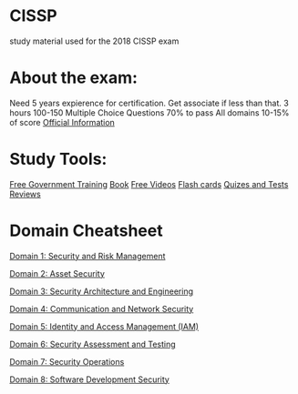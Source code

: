 # CISSP
study material used for the 2018 CISSP exam

# About the exam:
Need 5 years expierence for certification.  Get associate if less than that.
3 hours
100-150 Multiple Choice Questions
70% to pass
All domains 10-15% of score
[Official Information](https://www.isc2.org/Certifications/-/media/CC72396FD9F34D3AAF073BF2AADB185C.ashx)

# Study Tools:
[Free Government Training](URL_to_wiki)
[Book](URL_to_wiki)
[Free Videos](URL_to_wiki)
[Flash cards](URL_to_wiki)
[Quizes and Tests](URL_to_wiki)
[Reviews](URL_to_wiki)

# Domain Cheatsheet
[Domain 1: Security and Risk Management](URL_to_wiki)

[Domain 2: Asset Security](URL_to_wiki)

[Domain 3: Security Architecture and Engineering](URL_to_wiki)

[Domain 4: Communication and Network Security](URL_to_wiki)

[Domain 5: Identity and Access Management (IAM)](URL_to_wiki)

[Domain 6: Security Assessment and Testing](URL_to_wiki)

[Domain 7: Security Operations](URL_to_wiki)

[Domain 8: Software Development Security](URL_to_wiki)

